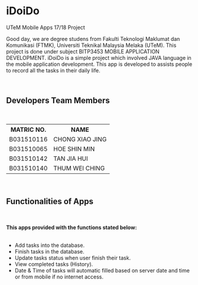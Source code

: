 # iDoiDo
UTeM Mobile Apps 17/18 Project
</br>

<p>Good day, we are degree studens from Fakulti Teknologi Maklumat dan Komunikasi (FTMK), Universiti Teknikal Malaysia Melaka (UTeM).  This project is done under subject BITP3453 MOBILE APPLICATION DEVELOPMENT. iDoiDo is a simple project which involved JAVA language in the mobile application development. This app is developed to assists people to record all the tasks in their daily life.</p>

  </br><h2><b>Developers Team Members</b></h2>
  
  </br>

  <table>
  <tr>
  <th>MATRIC NO.</th>
  <th>NAME</th>
  </tr>
  <tr>
  <td>B031510116</td>
  <td>CHONG XIAO JING</td>
  </tr>
  <tr>
  <td>B031510065</td>
  <td>HOE SHIN MIN</td>
  </tr>
  <tr>
  <td>B031510142</td>
  <td>TAN JIA HUI</td>
  </tr>
  <tr>
  <td>B031510140</td>
  <td>THUM WEI CHING</td>
  </tr>

  </table>
  
  
  
  </br>
  <h2><b>Functionalities of Apps</b></h2>
  </br>
  <p><b>This apps provided with the functions stated below:</b></p>
  <ul>
 
  <br>
  <li>Add tasks into the database.</li>
  <li>Finish tasks in the database.</li>
  <li>Update tasks status when user finish their task.</li>
  <li>View completed tasks (History).</li>
  <li>Date & Time of tasks will automatic filled based on server date and time or from mobile if no internet access.</li>
  </ul>

